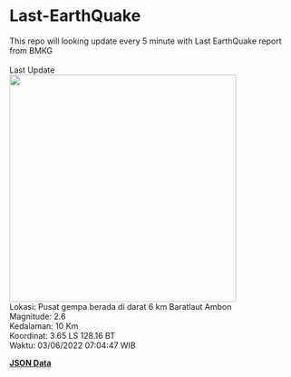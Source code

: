 # Last-EarthQuake
This repo will looking update every 5 minute with Last EarthQuake report from BMKG
<br>
<br>
Last Update
<br>
<img src="https://ews.bmkg.go.id/TEWS/data/20220603070447.mmi.jpg" width="400"/>
<br>
Lokasi: Pusat gempa berada di darat 6 km Baratlaut Ambon <br>
Magnitude: 2.6 <br>
Kedalaman: 10 Km <br>
Koordinat: 3.65 LS 128.16 BT <br>
Waktu: 03/06/2022 07:04:47 WIB <br>

<a href="./data/data.json">**JSON Data**</a>
